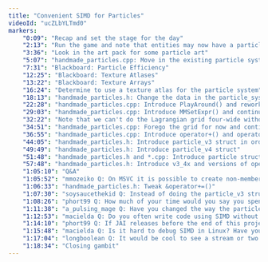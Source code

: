 ```yaml
---
title: "Convenient SIMD for Particles"
videoId: "ucZLbYLTmd0"
markers:
    "0:09": "Recap and set the stage for the day"
    "2:13": "Run the game and note that entities may now have a particle system attached to them"
    "3:36": "Look in the art pack for some particle art"
    "5:07": "handmade_particles.cpp: Move in the existing particle system code from handmade_world_mode.cpp"
    "7:31": "Blackboard: Particle Efficiency"
    "12:25": "Blackboard: Texture Atlases"
    "13:22": "Blackboard: Texture Arrays"
    "16:24": "Determine to use a texture atlas for the particle system"
    "18:13": "handmade_particles.h: Change the data in the particle_system struct to use SIMD registers, with a few words on vectorising"
    "22:28": "handmade_particles.cpp: Introduce PlayAround() and rework it to operate on our SIMD data"
    "29:03": "handmade_particles.cpp: Introduce MMSetExpr() and continue implementing PlayAround()"
    "32:22": "Note that we can't do the Lagrangian grid four-wide without upping the minimum system requirements to AVX-512"
    "34:51": "handmade_particles.cpp: Forego the grid for now and continue implementing PlayAround()"
    "36:55": "handmade_particles.cpp: Introduce operator+() and operator*() to operate on __m128 registers for PlayAround() to use"
    "44:05": "handmade_particles.h: Introduce particle_v3 struct in order to simplify the operations in PlayAround()"
    "49:49": "handmade_particles.h: Introduce particle_v4 struct"
    "51:48": "handmade_particles.h and *.cpp: Introduce particle struct and GetParticle() for PlayAround() to use"
    "57:48": "handmade_particles.h: Introduce v3_4x and versions of operator+=(), operator*() and operator+() to operate on and return those"
    "1:05:10": "Q&A"
    "1:05:52": "mmozeiko Q: On MSVC it is possible to create non-member inline operator += for __m128. It is done in same way as you did for v2/v3/v4 types. But for gcc / clang you cannot do += for __m128, because they already have it builtin operator"
    "1:06:33": "handmade_particles.h: Tweak &operator+=()"
    "1:07:30": "soysaucethekid Q: Instead of doing the particle_v3 struct, could you accomplish the same thing with macros and some pointer math?"
    "1:08:26": "phort99 Q: How much of your time would you say you spend refactoring as compared to writing new code?"
    "1:11:38": "a_pulsing_mage Q: Have you changed the way the particles look? If so, please show them"
    "1:12:53": "macielda Q: Do you often write code using SIMD without a non-SIMD implementation of the same operation?"
    "1:14:10": "phort99 Q: If JAI releases before the end of this project and is good enough, would you ever consider rewriting the project in JAI, or is the project too big and the gains too small?"
    "1:15:48": "macielda Q: Is it hard to debug SIMD in Linux? Have you tried it?"
    "1:17:04": "longboolean Q: It would be cool to see a stream or two of a good programmer (you) going through the motions of learning JAI"
    "1:18:34": "Closing gambit"
---
```

